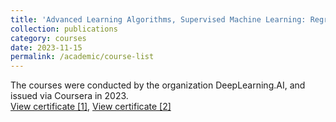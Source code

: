 ```yaml
---
title: 'Advanced Learning Algorithms, Supervised Machine Learning: Regression & Classification'
collection: publications
category: courses
date: 2023-11-15
permalink: /academic/course-list
---
```


The courses were conducted by the organization DeepLearning.AI, and issued via Coursera in 2023. <br>
[View certificate [1]](https://www.coursera.org/account/accomplishments/certificate/APDTPVACFE7D), 
[View certificate [2]](https://www.coursera.org/account/accomplishments/certificate/C8LQHTDZJTM6)